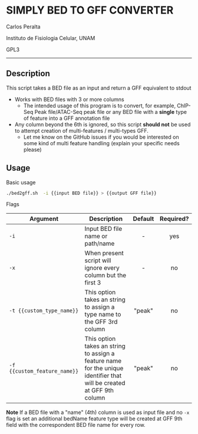 # SIMPLY BED TO GFF CONVERTER

 Carlos Peralta 
 
 Instituto de Fisiologia Celular, UNAM

GPL3

---

## Description

This script takes a BED file as an input and return a GFF equivalent to stdout

- Works with BED files with 3 or more columns
    - The intended usage of this program is to convert, for example, ChIP-Seq Peak file/ATAC-Seq peak file or any BED file with a **single** type of feature into a GFF annotation file 
- Any column beyond the 6th is ignored, so this script **should not** be used to attempt creation of multi-features / multi-types GFF.
    - Let me know on the GitHub issues if you would be interested on some kind of multi feature handling (explain your specific needs please)

## Usage

Basic usage 

```bash
./bed2gff.sh  -i {{input BED file}} > {{output GFF file}}
```

Flags

| Argument | Description | Default | Required? |
|----------|-------------|:-------:|:---------:|
| `-i` | Input BED file name or path/name | - | yes |
| `-x` | When present script will ignore every column but the first 3 | - | no |
| `-t {{custom_type_name}}` | This option takes an string to assign a type name to the GFF 3rd column | "peak" | no |
| `-f {{custom_feature_name}}` | This option takes an string to assign a feature name for the unique identifier that will be created at GFF 9th column| "peak" | no |

**Note** If a BED file with a "name" (4th) column is used as input file and no `-x` flag is set an additional bedName feature type will be created at GFF 9th field with the correspondent BED file name for every row.




